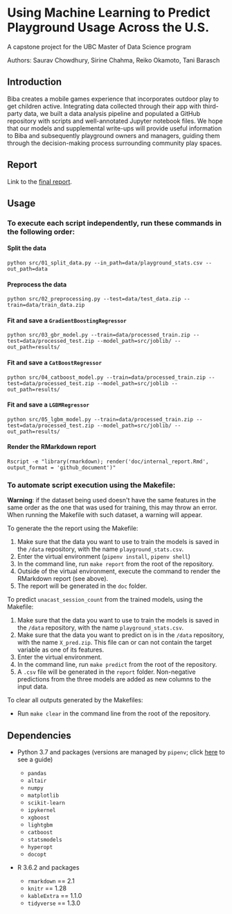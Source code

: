 # Using Machine Learning to Predict Playground Usage Across the U.S.

A capstone project for the UBC Master of Data Science program

Authors: Saurav Chowdhury, Sirine Chahma, Reiko Okamoto, Tani Barasch

## Introduction
Biba creates a mobile games experience that incorporates outdoor play to get children active. Integrating data collected through their app with third-party data, we built a data analysis pipeline and populated a GitHub repository with scripts and well-annotated Jupyter notebook files. We hope that our models and supplemental write-ups will provide useful information to Biba and subsequently playground owners and managers, guiding them through the decision-making process surrounding community play spaces.

## Report
Link to the [final report](https://github.com/Z2hMedia/capstone_machine_learning/blob/master/doc/internal_report.md).

## Usage

### To execute each script independently, run these commands in the following order:

#### Split the data
```python src/01_split_data.py --in_path=data/playground_stats.csv --out_path=data```

#### Preprocess the data
```python src/02_preprocessing.py --test=data/test_data.zip --train=data/train_data.zip```

#### Fit and save a `GradientBoostingRegressor`
```python src/03_gbr_model.py --train=data/processed_train.zip --test=data/processed_test.zip --model_path=src/joblib/ --out_path=results/```

#### Fit and save a `CatBoostRegressor`
```python src/04_catboost_model.py --train=data/processed_train.zip --test=data/processed_test.zip --model_path=src/joblib --out_path=results/```

#### Fit and save a `LGBMRegressor`
```python src/05_lgbm_model.py --train=data/processed_train.zip --test=data/processed_test.zip --model_path=src/joblib/ --out_path=results/```

#### Render the RMarkdown report
```Rscript -e "library(rmarkdown); render('doc/internal_report.Rmd', output_format = 'github_document')"```

### To automate script execution using the Makefile:

**Warning**: if the dataset being used doesn't have the same features in the same order as the one that was used for training, this may throw an error. When running the Makefile with such dataset, a warning will appear. 

To generate the the report using the Makefile: 
1. Make sure that the data you want to use to train the models is saved in the `/data` repository, with the name `playground_stats.csv`. 
2. Enter the virtual environment (`pipenv install`,  `pipenv shell`) 
3. In the command line, run `make report` from the root of the repository.
4. Outside of the virtual environment, execute the command to render the RMarkdown report (see above).
4. The report will be generated in the `doc` folder.

To predict `unacast_session_count` from the trained models, using the Makefile:
1. Make sure that the data you want to use to train the models is saved in the `/data` repository, with the name `playground_stats.csv`. 
2. Make sure that the data you want to predict on is in the `/data` repository, with the name `X_pred.zip`. This file can or can not contain the target variable as one of its features.
3. Enter the virtual environment.
3. In the command line, run `make predict` from the root of the repository.
4. A `.csv` file will be generated in the `report` folder. Non-negative predictions from the three models are added as new columns to the input data.

To clear all outputs generated by the Makefiles:
- Run `make clear` in the command line from the root of the repository.

## Dependencies
- Python 3.7 and packages (versions are managed by `pipenv`; click [here](https://docs.google.com/document/d/1s7LvSFgmgiFV2snWN_mQWf2isiiWykX_8K8iGaxqwKQ/edit) to see a guide)
    - `pandas`
    - `altair`
    - `numpy`
    - `matplotlib`
    - `scikit-learn`
    - `ipykernel`
    - `xgboost`
    - `lightgbm`
    - `catboost`
    - `statsmodels`
    - `hyperopt`
    - `docopt`

- R 3.6.2 and packages
    - `rmarkdown` == 2.1
    - `knitr` == 1.28
    - `kableExtra` == 1.1.0
    - `tidyverse` == 1.3.0
